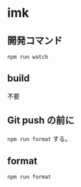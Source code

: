 # imk

## 開発コマンド

```shell
npm run watch
```

## build

不要

## Git push の前に

`npm run format` する。

## format

```shell
npm run format
```
